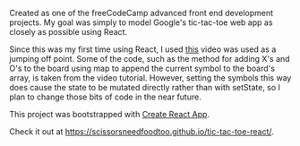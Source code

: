 Created as one of the freeCodeCamp advanced front end development projects. My goal was simply to model Google's tic-tac-toe web app as closely as possible using React. 

Since this was my first time using React, I used [this](https://www.youtube.com/watch?v=pTHCwUdGFkc&t=2s) video was used as a jumping off point. Some of the code, such as the method for adding X's and O's to the board using map to append the current symbol to the board's array, is taken from the video tutorial. However, setting the symbols this way does cause the state to be mutated directly rather than with setState, so I plan to change those bits of code in the near future.

This project was bootstrapped with [Create React App](https://github.com/facebookincubator/create-react-app).

Check it out at https://scissorsneedfoodtoo.github.io/tic-tac-toe-react/.
